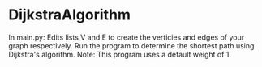 # DijkstraAlgorithm

In main.py:
Edits lists V and E to create the verticies and edges of your graph respectively.
Run the program to determine the shortest path using Dijkstra's algorithm.
Note: This program uses a default weight of 1.
